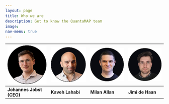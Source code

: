 ```yaml
---
layout: page
title: Who we are
description: Get to know the QuantaMAP team
image: 
nav-menu: true
---
```


|![Johannes Jobst (CEO)](/assets/images/Johannes-Jobst.png)| ![Kaveh Lahabi](/assets/images/Kaveh-Lahabi.png)| ![Milan Allan](/assets/images/Milan-Allan.png)| ![Jimi de Haan](/assets/images/Jimi-de-Haan.png)|
|---|---|---|---|
|**Johannes Jobst (CEO)**| **Kaveh Lahabi** | **Milan Allan** | **Jimi de Haan**|



